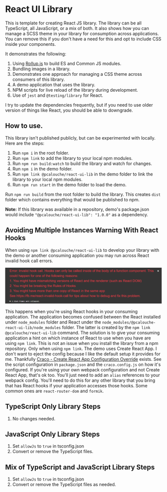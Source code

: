 # React UI Library

This is template for creating React JS library. The library can be all TypeScript, all JavaScript, or a mix of both. It
also shows how you can manage a SCSS theme in your library for consumption across applications. You can remove this if
you don't have a need for this and opt to include CSS inside your components.

It demonstrates the following:

1. Using [Rollup.js](https://rollupjs.org/guide/en) to build ES and Common JS modules.
1. Bundling images in a library.
1. Demonstrates one approach for managing a CSS theme across consumers of this library.
1. A demo application that uses the library.
1. NPM scripts for live reload of the library during development.
1. Use of `jest` and `@testing/library` for React.

I try to update the dependencies frequently, but if you need to use older version of things like React, you should be
able to downgrade.

## How to use.

This library isn't published publicly, but can be experimented with locally. Here are the steps:

1. Run `npm i` in the root folder.
1. Run `npm link` to add the library to your local npm modules.
1. Run `npm run build:watch` to build the library and watch for changes.
1. Run `npm i` in the demo folder.
1. Run `npm link @pcalouche/react-ui-lib` in the demo folder to link the library to your local npm modules.
1. Run `npm run start` in the demo folder to load the demo.

Run `npm run build` from the root folder to build the library. This creates `dist` folder which contains everything that
would be published to npm.

**Note:** If this library was available in a repository, demo's package.json would include
`"@pcalouche/react-ui-lib": "1.0.0"` as a dependency.

## Avoiding Multiple Instances Warning With React Hooks

When using `npm link @pcalouche/react-ui-lib` to develop your library with the demo or another consuming application you
may run across React invalid hook call errors.

![React Invalid Hook call](./react-invalid-hook-call.png)

This happens when you're using React hooks in your consuming application. The application becomes confused between the
React installed under `node_modules` folder and React under the `node_modules/@pcalouche-react-ui-lib/node_modules`
folder. The latter is created by the `npm link @pcalouche/react-ui-lib` command. The solution is to give your consuming
application a hint on which instance of React to use when you have are using `npm link`. This is not an issue when you
install the library from a npm repository. Only when using `npm link`. The demo uses Create React App. I don't want to
eject the config because I like the default setup it provides for me.
Thankfully [Craco - Create React App Configuration Override](https://github.com/gsoft-inc/craco)
exists. See the script configuration in `package.json` and the `craco.config.js` on how it's configured. If you're using
your own webpack configuration and not Create React App, that's ok too. You'll just need to add an `alias` references to
your webpack config. You'll need to do this for any other library that you bring that has React hooks if your
application accesses those hooks. Some common ones are `react-router-dom`
and `formik`.

## TypeScript Only Library Steps

1. No changes needed.

## JavaScript Only Library Steps

1. Set `allowJs` to `true` in tsconfig.json
1. Convert or remove the TypeScript files.

## Mix of TypeScript and JavaScript Library Steps

1. Set `allowJs` to `true` in tsconfig.json
1. Convert or remove the TypeScript files as needed.